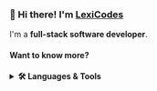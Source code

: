 ### 👋 Hi there! I'm [LexiCodes](https://lexicodes.net)

I'm a **full-stack software developer**.

#### Want to know more?
<details>
<summary><b>🛠️ Languages & Tools</b></summary>
  <br/>

![My Skills](https://skillicons.dev/icons?i=kotlin,java,js,ts,nodejs,cs,docker,kubernetes,prometheus,grafana,redis,linux,flutter,next,react,tailwind,gradle,idea,androidstudio,vscode,cloudflare,discord)

and many more!
</details>
